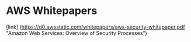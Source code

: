 # AWS Whitepapers
[link] (https://d0.awsstatic.com/whitepapers/aws-security-whitepaper.pdf "Amazon Web Services: Overview of Security Processes")

